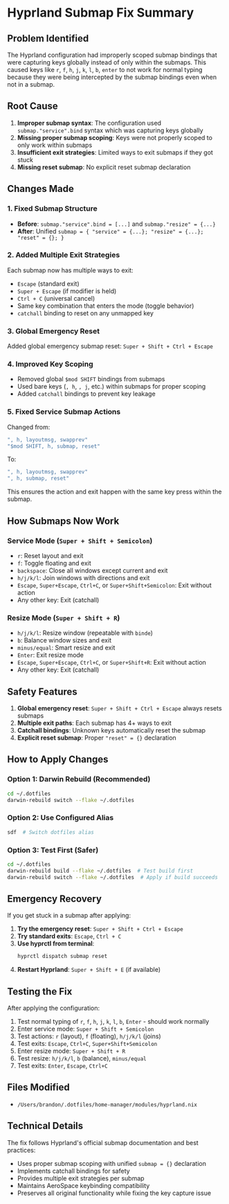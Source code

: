 # Hyprland Submap Fix Summary

## Problem Identified
The Hyprland configuration had improperly scoped submap bindings that were capturing keys globally instead of only within the submaps. This caused keys like `r`, `f`, `h`, `j`, `k`, `l`, `b`, `enter` to not work for normal typing because they were being intercepted by the submap bindings even when not in a submap.

## Root Cause
1. **Improper submap syntax**: The configuration used `submap."service".bind` syntax which was capturing keys globally
2. **Missing proper submap scoping**: Keys were not properly scoped to only work within submaps
3. **Insufficient exit strategies**: Limited ways to exit submaps if they got stuck
4. **Missing reset submap**: No explicit reset submap declaration

## Changes Made

### 1. Fixed Submap Structure
- **Before**: `submap."service".bind = [...]` and `submap."resize" = {...}`
- **After**: Unified `submap = { "service" = {...}; "resize" = {...}; "reset" = {}; }`

### 2. Added Multiple Exit Strategies
Each submap now has multiple ways to exit:
- `Escape` (standard exit)
- `Super + Escape` (if modifier is held)
- `Ctrl + C` (universal cancel)
- Same key combination that enters the mode (toggle behavior)
- `catchall` binding to reset on any unmapped key

### 3. Global Emergency Reset
Added global emergency submap reset: `Super + Shift + Ctrl + Escape`

### 4. Improved Key Scoping
- Removed global `$mod SHIFT` bindings from submaps
- Used bare keys (`, h`, `, j`, etc.) within submaps for proper scoping
- Added `catchall` bindings to prevent key leakage

### 5. Fixed Service Submap Actions
Changed from:
```nix
", h, layoutmsg, swapprev"
"$mod SHIFT, h, submap, reset"
```

To:
```nix
", h, layoutmsg, swapprev"
", h, submap, reset"
```

This ensures the action and exit happen with the same key press within the submap.

## How Submaps Now Work

### Service Mode (`Super + Shift + Semicolon`)
- `r`: Reset layout and exit
- `f`: Toggle floating and exit
- `backspace`: Close all windows except current and exit
- `h/j/k/l`: Join windows with directions and exit
- `Escape`, `Super+Escape`, `Ctrl+C`, or `Super+Shift+Semicolon`: Exit without action
- Any other key: Exit (catchall)

### Resize Mode (`Super + Shift + R`)
- `h/j/k/l`: Resize window (repeatable with `binde`)
- `b`: Balance window sizes and exit
- `minus/equal`: Smart resize and exit
- `Enter`: Exit resize mode
- `Escape`, `Super+Escape`, `Ctrl+C`, or `Super+Shift+R`: Exit without action
- Any other key: Exit (catchall)

## Safety Features
1. **Global emergency reset**: `Super + Shift + Ctrl + Escape` always resets submaps
2. **Multiple exit paths**: Each submap has 4+ ways to exit
3. **Catchall bindings**: Unknown keys automatically reset the submap
4. **Explicit reset submap**: Proper `"reset" = {}` declaration

## How to Apply Changes

### Option 1: Darwin Rebuild (Recommended)
```bash
cd ~/.dotfiles
darwin-rebuild switch --flake ~/.dotfiles
```

### Option 2: Use Configured Alias
```bash
sdf  # Switch dotfiles alias
```

### Option 3: Test First (Safer)
```bash
cd ~/.dotfiles
darwin-rebuild build --flake ~/.dotfiles  # Test build first
darwin-rebuild switch --flake ~/.dotfiles  # Apply if build succeeds
```

## Emergency Recovery
If you get stuck in a submap after applying:

1. **Try the emergency reset**: `Super + Shift + Ctrl + Escape`
2. **Try standard exits**: `Escape`, `Ctrl + C`
3. **Use hyprctl from terminal**:
   ```bash
   hyprctl dispatch submap reset
   ```
4. **Restart Hyprland**: `Super + Shift + E` (if available)

## Testing the Fix
After applying the configuration:

1. Test normal typing of `r`, `f`, `h`, `j`, `k`, `l`, `b`, `Enter` - should work normally
2. Enter service mode: `Super + Shift + Semicolon`
3. Test actions: `r` (layout), `f` (floating), `h/j/k/l` (joins)
4. Test exits: `Escape`, `Ctrl+C`, `Super+Shift+Semicolon`
5. Enter resize mode: `Super + Shift + R`
6. Test resize: `h/j/k/l`, `b` (balance), `minus/equal`
7. Test exits: `Enter`, `Escape`, `Ctrl+C`

## Files Modified
- `/Users/brandon/.dotfiles/home-manager/modules/hyprland.nix`

## Technical Details
The fix follows Hyprland's official submap documentation and best practices:
- Uses proper submap scoping with unified `submap = {}` declaration
- Implements catchall bindings for safety
- Provides multiple exit strategies per submap
- Maintains AeroSpace keybinding compatibility
- Preserves all original functionality while fixing the key capture issue